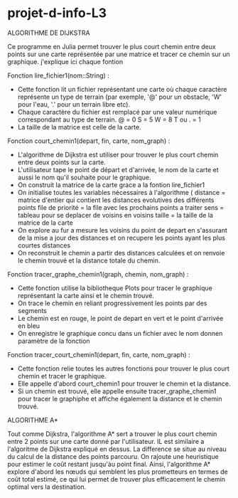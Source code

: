 # projet-d-info-L3


ALGORITHME DE DIJKSTRA 

Ce programme en Julia permet trouver le plus court chemin entre deux points sur une carte représentée par une matrice  et tracer ce chemin sur un graphique. j'explique ici chaque fontion


Fonction lire_fichier1(nom::String) :
        
  - Cette fonction lit un fichier représentant une carte où chaque caractère représente un type de terrain (par exemple, '@' pour un obstacle,  'W' pour l'eau, '.'    pour un terrain libre etc).
  - Chaque caractère du fichier est remplacé par une valeur numérique correspondant au type de terrain.
        @ = 0
        S = 5
        W = 8 
        T ou . = 1
  - La taille de la matrice  est celle de la carte.

   
Fonction court_chemin1(depart, fin, carte, nom_graph) :
         
   - L'algorithme de Dijkstra est utiliser pour trouver le plus court chemin entre deux points sur la carte.
   - L'utilisateur tape le point de départ et d'arrivée, le nom de la carte et aussi le nom qu'il souhaite pour le graphique.
   - On construit la matrice de la carte grace a la fontion lire_fichier1
   - On initialise toutes les variables nécessaires à l'algorithme (
        distance =  matrice d'entier qui contient les distances evolutives des différents points 
        file de priorité = la file avec les prochains points a traiter
        sens = tableau pour se deplacer de voisins en voisins
        taille = la taille de la matrice de la carte
   - On explore au fur a mesure les voisins du point de depart en s'assurant de la mise a jour des distances et on recupere les points ayant les plus courtes    distances
  - On reconstruit le chemin a partir des distances calculées et on renvoie le chemin trouvé et la distance totale du chemin.

  
Fonction tracer_graphe_chemin1(graph, chemin, nom_graph) :

  - Cette fonction utilise la bibliotheque Plots pour tracer le graphique représentant la carte ainsi et le chemin trouvé.
  - On trace le chemin en reliant progressivement les points par des segments
  - Le chemin est en rouge, le point de depart en vert et le point d'arrivée en bleu
  - On enregistre le graphique concu dans un fichier avec le nom donnen paramètre de la fonction
    

   
Fonction tracer_court_chemin1(depart, fin, carte, nom_graph) :
        
   - Cette fonction relie toutes les autres fonctions pour trouver le plus court chemin et tracer le graphique.
   - Elle appelle d'abord court_chemin1 pour trouver le chemin et la distance.
   - Si un chemin est trouvé, elle appelle ensuite tracer_graphe_chemin1 pour tracer le graphiphe et affiche également la distance et le chemin trouvé.


ALGORITHME A*

Tout comme Dijkstra, l'algorithme A* sert a trouver le plus court chemin entre 2 points sur une carte donné par l'utilisateur. IL est similaire a l'algoritme  de Dijkstra expliqué en dessus. La difference se situe au niveau du calcul de la distance des points parcouru. On rajoute une heuristique pour estimer le coût restant jusqu'àu point final. Ainsi, l'algorithme A* explore d'abord les nœuds qui semblent les plus prometteurs en termes de coût total estimé, ce qui lui permet de trouver plus efficacement le chemin optimal vers la destination.


